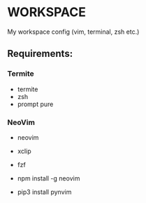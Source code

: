 # WORKSPACE

My workspace config (vim, terminal, zsh etc.)

## Requirements:

### Termite

- termite
- zsh
- prompt pure

### NeoVim

- neovim
- xclip
- fzf

- npm install -g neovim

- pip3 install pynvim
